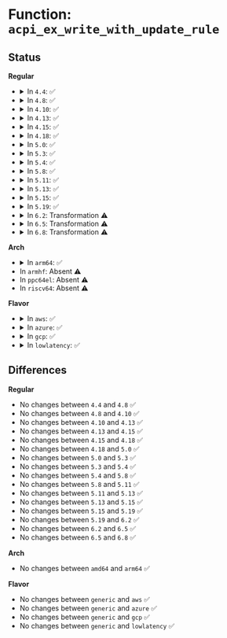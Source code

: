 # Function: <code>acpi_ex_write_with_update_rule</code>

## Status
<b>Regular</b>
<ul>
<li>
<details>
<summary>In <code>4.4</code>: ✅</summary>

```c
acpi_status acpi_ex_write_with_update_rule(union acpi_operand_object *obj_desc, u64 mask, u64 field_value, u32 field_datum_byte_offset);
```

**Collision:** Unique Global

**Inline:** No

**Transformation:** False

**Instances:**

```
In drivers/acpi/acpica/exfldio.c (ffffffff81495be7)
Location: drivers/acpi/acpica/exfldio.c:576
Inline: False
Direct callers:
  - drivers/acpi/acpica/exfldio.c:acpi_ex_insert_into_field
  - drivers/acpi/acpica/exfldio.c:acpi_ex_insert_into_field
```
**Symbols:**

```
ffffffff81495be7-ffffffff81495cd7: acpi_ex_write_with_update_rule (STB_GLOBAL)
```
</details>
</li>
<li>
<details>
<summary>In <code>4.8</code>: ✅</summary>

```c
acpi_status acpi_ex_write_with_update_rule(union acpi_operand_object *obj_desc, u64 mask, u64 field_value, u32 field_datum_byte_offset);
```

**Collision:** Unique Global

**Inline:** No

**Transformation:** False

**Instances:**

```
In drivers/acpi/acpica/exfldio.c (ffffffff814e4bea)
Location: drivers/acpi/acpica/exfldio.c:578
Inline: False
Direct callers:
  - drivers/acpi/acpica/exfldio.c:acpi_ex_insert_into_field
  - drivers/acpi/acpica/exfldio.c:acpi_ex_insert_into_field
```
**Symbols:**

```
ffffffff814e4bea-ffffffff814e4cd4: acpi_ex_write_with_update_rule (STB_GLOBAL)
```
</details>
</li>
<li>
<details>
<summary>In <code>4.10</code>: ✅</summary>

```c
acpi_status acpi_ex_write_with_update_rule(union acpi_operand_object *obj_desc, u64 mask, u64 field_value, u32 field_datum_byte_offset);
```

**Collision:** Unique Global

**Inline:** No

**Transformation:** False

**Instances:**

```
In drivers/acpi/acpica/exfldio.c (ffffffff8150743e)
Location: drivers/acpi/acpica/exfldio.c:578
Inline: False
Direct callers:
  - drivers/acpi/acpica/exfldio.c:acpi_ex_insert_into_field
  - drivers/acpi/acpica/exfldio.c:acpi_ex_insert_into_field
```
**Symbols:**

```
ffffffff8150743e-ffffffff81507528: acpi_ex_write_with_update_rule (STB_GLOBAL)
```
</details>
</li>
<li>
<details>
<summary>In <code>4.13</code>: ✅</summary>

```c
acpi_status acpi_ex_write_with_update_rule(union acpi_operand_object *obj_desc, u64 mask, u64 field_value, u32 field_datum_byte_offset);
```

**Collision:** Unique Global

**Inline:** No

**Transformation:** False

**Instances:**

```
In drivers/acpi/acpica/exfldio.c (ffffffff81517a40)
Location: drivers/acpi/acpica/exfldio.c:578
Inline: False
Direct callers:
  - drivers/acpi/acpica/exfldio.c:acpi_ex_insert_into_field
  - drivers/acpi/acpica/exfldio.c:acpi_ex_insert_into_field
```
**Symbols:**

```
ffffffff81517a40-ffffffff81517b2a: acpi_ex_write_with_update_rule (STB_GLOBAL)
```
</details>
</li>
<li>
<details>
<summary>In <code>4.15</code>: ✅</summary>

```c
acpi_status acpi_ex_write_with_update_rule(union acpi_operand_object *obj_desc, u64 mask, u64 field_value, u32 field_datum_byte_offset);
```

**Collision:** Unique Global

**Inline:** No

**Transformation:** False

**Instances:**

```
In drivers/acpi/acpica/exfldio.c (ffffffff81564b9b)
Location: drivers/acpi/acpica/exfldio.c:578
Inline: False
Direct callers:
  - drivers/acpi/acpica/exfldio.c:acpi_ex_insert_into_field
  - drivers/acpi/acpica/exfldio.c:acpi_ex_insert_into_field
```
**Symbols:**

```
ffffffff81564b9b-ffffffff81564d91: acpi_ex_write_with_update_rule (STB_GLOBAL)
```
</details>
</li>
<li>
<details>
<summary>In <code>4.18</code>: ✅</summary>

```c
acpi_status acpi_ex_write_with_update_rule(union acpi_operand_object *obj_desc, u64 mask, u64 field_value, u32 field_datum_byte_offset);
```

**Collision:** Unique Global

**Inline:** No

**Transformation:** False

**Instances:**

```
In drivers/acpi/acpica/exfldio.c (ffffffff8159b8f0)
Location: drivers/acpi/acpica/exfldio.c:544
Inline: False
Direct callers:
  - drivers/acpi/acpica/exfldio.c:acpi_ex_insert_into_field
  - drivers/acpi/acpica/exfldio.c:acpi_ex_insert_into_field
```
**Symbols:**

```
ffffffff8159b8f0-ffffffff8159bae6: acpi_ex_write_with_update_rule (STB_GLOBAL)
```
</details>
</li>
<li>
<details>
<summary>In <code>5.0</code>: ✅</summary>

```c
acpi_status acpi_ex_write_with_update_rule(union acpi_operand_object *obj_desc, u64 mask, u64 field_value, u32 field_datum_byte_offset);
```

**Collision:** Unique Global

**Inline:** No

**Transformation:** False

**Instances:**

```
In drivers/acpi/acpica/exfldio.c (ffffffff815b3de2)
Location: drivers/acpi/acpica/exfldio.c:544
Inline: False
Direct callers:
  - drivers/acpi/acpica/exfldio.c:acpi_ex_insert_into_field
  - drivers/acpi/acpica/exfldio.c:acpi_ex_insert_into_field
```
**Symbols:**

```
ffffffff815b3de2-ffffffff815b3fd8: acpi_ex_write_with_update_rule (STB_GLOBAL)
```
</details>
</li>
<li>
<details>
<summary>In <code>5.3</code>: ✅</summary>

```c
acpi_status acpi_ex_write_with_update_rule(union acpi_operand_object *obj_desc, u64 mask, u64 field_value, u32 field_datum_byte_offset);
```

**Collision:** Unique Global

**Inline:** No

**Transformation:** False

**Instances:**

```
In drivers/acpi/acpica/exfldio.c (ffffffff815e5937)
Location: drivers/acpi/acpica/exfldio.c:544
Inline: False
Direct callers:
  - drivers/acpi/acpica/exfldio.c:acpi_ex_insert_into_field
  - drivers/acpi/acpica/exfldio.c:acpi_ex_insert_into_field
```
**Symbols:**

```
ffffffff815e5937-ffffffff815e5b3e: acpi_ex_write_with_update_rule (STB_GLOBAL)
```
</details>
</li>
<li>
<details>
<summary>In <code>5.4</code>: ✅</summary>

```c
acpi_status acpi_ex_write_with_update_rule(union acpi_operand_object *obj_desc, u64 mask, u64 field_value, u32 field_datum_byte_offset);
```

**Collision:** Unique Global

**Inline:** No

**Transformation:** False

**Instances:**

```
In drivers/acpi/acpica/exfldio.c (ffffffff81606ccc)
Location: drivers/acpi/acpica/exfldio.c:544
Inline: False
Direct callers:
  - drivers/acpi/acpica/exfldio.c:acpi_ex_insert_into_field
  - drivers/acpi/acpica/exfldio.c:acpi_ex_insert_into_field
```
**Symbols:**

```
ffffffff81606ccc-ffffffff81606ed3: acpi_ex_write_with_update_rule (STB_GLOBAL)
```
</details>
</li>
<li>
<details>
<summary>In <code>5.8</code>: ✅</summary>

```c
acpi_status acpi_ex_write_with_update_rule(union acpi_operand_object *obj_desc, u64 mask, u64 field_value, u32 field_datum_byte_offset);
```

**Collision:** Unique Global

**Inline:** No

**Transformation:** False

**Instances:**

```
In drivers/acpi/acpica/exfldio.c (ffffffff816b2fb9)
Location: drivers/acpi/acpica/exfldio.c:544
Inline: False
Direct callers:
  - drivers/acpi/acpica/exfldio.c:acpi_ex_insert_into_field
  - drivers/acpi/acpica/exfldio.c:acpi_ex_insert_into_field
```
**Symbols:**

```
ffffffff816b2fb9-ffffffff816b31c0: acpi_ex_write_with_update_rule (STB_GLOBAL)
```
</details>
</li>
<li>
<details>
<summary>In <code>5.11</code>: ✅</summary>

```c
acpi_status acpi_ex_write_with_update_rule(union acpi_operand_object *obj_desc, u64 mask, u64 field_value, u32 field_datum_byte_offset);
```

**Collision:** Unique Global

**Inline:** No

**Transformation:** False

**Instances:**

```
In drivers/acpi/acpica/exfldio.c (ffffffff816d08e4)
Location: drivers/acpi/acpica/exfldio.c:544
Inline: False
Direct callers:
  - drivers/acpi/acpica/exfldio.c:acpi_ex_insert_into_field
  - drivers/acpi/acpica/exfldio.c:acpi_ex_insert_into_field
```
**Symbols:**

```
ffffffff816d08e4-ffffffff816d0aeb: acpi_ex_write_with_update_rule (STB_GLOBAL)
```
</details>
</li>
<li>
<details>
<summary>In <code>5.13</code>: ✅</summary>

```c
acpi_status acpi_ex_write_with_update_rule(union acpi_operand_object *obj_desc, u64 mask, u64 field_value, u32 field_datum_byte_offset);
```

**Collision:** Unique Global

**Inline:** No

**Transformation:** False

**Instances:**

```
In drivers/acpi/acpica/exfldio.c (ffffffff816b2893)
Location: drivers/acpi/acpica/exfldio.c:544
Inline: False
Direct callers:
  - drivers/acpi/acpica/exfldio.c:acpi_ex_insert_into_field
  - drivers/acpi/acpica/exfldio.c:acpi_ex_insert_into_field
```
**Symbols:**

```
ffffffff816b2893-ffffffff816b2a9a: acpi_ex_write_with_update_rule (STB_GLOBAL)
```
</details>
</li>
<li>
<details>
<summary>In <code>5.15</code>: ✅</summary>

```c
acpi_status acpi_ex_write_with_update_rule(union acpi_operand_object *obj_desc, u64 mask, u64 field_value, u32 field_datum_byte_offset);
```

**Collision:** Unique Global

**Inline:** No

**Transformation:** False

**Instances:**

```
In drivers/acpi/acpica/exfldio.c (ffffffff817297c8)
Location: drivers/acpi/acpica/exfldio.c:544
Inline: False
Direct callers:
  - drivers/acpi/acpica/exfldio.c:acpi_ex_insert_into_field
  - drivers/acpi/acpica/exfldio.c:acpi_ex_insert_into_field
```
**Symbols:**

```
ffffffff817297c8-ffffffff817299e6: acpi_ex_write_with_update_rule (STB_GLOBAL)
```
</details>
</li>
<li>
<details>
<summary>In <code>5.19</code>: ✅</summary>

```c
acpi_status acpi_ex_write_with_update_rule(union acpi_operand_object *obj_desc, u64 mask, u64 field_value, u32 field_datum_byte_offset);
```

**Collision:** Unique Global

**Inline:** No

**Transformation:** False

**Instances:**

```
In drivers/acpi/acpica/exfldio.c (ffffffff8185a033)
Location: drivers/acpi/acpica/exfldio.c:544
Inline: False
Direct callers:
  - drivers/acpi/acpica/exfldio.c:acpi_ex_insert_into_field
  - drivers/acpi/acpica/exfldio.c:acpi_ex_insert_into_field
```
**Symbols:**

```
ffffffff8185a033-ffffffff8185a26d: acpi_ex_write_with_update_rule (STB_GLOBAL)
```
</details>
</li>
<li>
<details>
<summary>In <code>6.2</code>: Transformation ⚠️</summary>

```c
acpi_status acpi_ex_write_with_update_rule(union acpi_operand_object *obj_desc, u64 mask, u64 field_value, u32 field_datum_byte_offset);
```

**Collision:** Unique Global

**Inline:** No

**Transformation:** True

**Instances:**

```
In drivers/acpi/acpica/exfldio.c (0)
Location: drivers/acpi/acpica/exfldio.c:544
Inline: False
Direct callers:
  - drivers/acpi/acpica/exfldio.c:acpi_ex_insert_into_field
  - drivers/acpi/acpica/exfldio.c:acpi_ex_insert_into_field
```
**Symbols:**

```
ffffffff82091f60-ffffffff82091f84: acpi_ex_write_with_update_rule.cold (STB_LOCAL)
ffffffff81995e80-ffffffff819960cf: acpi_ex_write_with_update_rule (STB_GLOBAL)
```
</details>
</li>
<li>
<details>
<summary>In <code>6.5</code>: Transformation ⚠️</summary>

```c
acpi_status acpi_ex_write_with_update_rule(union acpi_operand_object *obj_desc, u64 mask, u64 field_value, u32 field_datum_byte_offset);
```

**Collision:** Unique Global

**Inline:** No

**Transformation:** True

**Instances:**

```
In drivers/acpi/acpica/exfldio.c (0)
Location: drivers/acpi/acpica/exfldio.c:544
Inline: False
Direct callers:
  - drivers/acpi/acpica/exfldio.c:acpi_ex_insert_into_field
  - drivers/acpi/acpica/exfldio.c:acpi_ex_insert_into_field
```
**Symbols:**

```
ffffffff8211285e-ffffffff82112874: acpi_ex_write_with_update_rule.cold (STB_LOCAL)
ffffffff819dcaa0-ffffffff819dcd03: acpi_ex_write_with_update_rule (STB_GLOBAL)
```
</details>
</li>
<li>
<details>
<summary>In <code>6.8</code>: Transformation ⚠️</summary>

```c
acpi_status acpi_ex_write_with_update_rule(union acpi_operand_object *obj_desc, u64 mask, u64 field_value, u32 field_datum_byte_offset);
```

**Collision:** Unique Global

**Inline:** No

**Transformation:** True

**Instances:**

```
In drivers/acpi/acpica/exfldio.c (0)
Location: drivers/acpi/acpica/exfldio.c:544
Inline: False
Direct callers:
  - drivers/acpi/acpica/exfldio.c:acpi_ex_insert_into_field
  - drivers/acpi/acpica/exfldio.c:acpi_ex_insert_into_field
```
**Symbols:**

```
ffffffff821f05b2-ffffffff821f05c8: acpi_ex_write_with_update_rule.cold (STB_LOCAL)
ffffffff81a27790-ffffffff81a279f3: acpi_ex_write_with_update_rule (STB_GLOBAL)
```
</details>
</li>
</ul>
<b>Arch</b>
<ul>
<li>
<details>
<summary>In <code>arm64</code>: ✅</summary>

```c
acpi_status acpi_ex_write_with_update_rule(union acpi_operand_object *obj_desc, u64 mask, u64 field_value, u32 field_datum_byte_offset);
```

**Collision:** Unique Global

**Inline:** No

**Transformation:** False

**Instances:**

```
In drivers/acpi/acpica/exfldio.c (ffff800010785804)
Location: drivers/acpi/acpica/exfldio.c:544
Inline: False
Direct callers:
  - drivers/acpi/acpica/exfldio.c:acpi_ex_insert_into_field
  - drivers/acpi/acpica/exfldio.c:acpi_ex_insert_into_field
```
**Symbols:**

```
ffff800010785804-ffff800010785910: acpi_ex_write_with_update_rule (STB_GLOBAL)
```
</details>
</li>
<li>
In <code>armhf</code>: Absent ⚠️
</li>
<li>
In <code>ppc64el</code>: Absent ⚠️
</li>
<li>
In <code>riscv64</code>: Absent ⚠️
</li>
</ul>
<b>Flavor</b>
<ul>
<li>
<details>
<summary>In <code>aws</code>: ✅</summary>

```c
acpi_status acpi_ex_write_with_update_rule(union acpi_operand_object *obj_desc, u64 mask, u64 field_value, u32 field_datum_byte_offset);
```

**Collision:** Unique Global

**Inline:** No

**Transformation:** False

**Instances:**

```
In drivers/acpi/acpica/exfldio.c (ffffffff815eb81b)
Location: drivers/acpi/acpica/exfldio.c:544
Inline: False
Direct callers:
  - drivers/acpi/acpica/exfldio.c:acpi_ex_insert_into_field
  - drivers/acpi/acpica/exfldio.c:acpi_ex_insert_into_field
```
**Symbols:**

```
ffffffff815eb81b-ffffffff815eb903: acpi_ex_write_with_update_rule (STB_GLOBAL)
```
</details>
</li>
<li>
<details>
<summary>In <code>azure</code>: ✅</summary>

```c
acpi_status acpi_ex_write_with_update_rule(union acpi_operand_object *obj_desc, u64 mask, u64 field_value, u32 field_datum_byte_offset);
```

**Collision:** Unique Global

**Inline:** No

**Transformation:** False

**Instances:**

```
In drivers/acpi/acpica/exfldio.c (ffffffff815d6e34)
Location: drivers/acpi/acpica/exfldio.c:544
Inline: False
Direct callers:
  - drivers/acpi/acpica/exfldio.c:acpi_ex_insert_into_field
  - drivers/acpi/acpica/exfldio.c:acpi_ex_insert_into_field
```
**Symbols:**

```
ffffffff815d6e34-ffffffff815d6f1c: acpi_ex_write_with_update_rule (STB_GLOBAL)
```
</details>
</li>
<li>
<details>
<summary>In <code>gcp</code>: ✅</summary>

```c
acpi_status acpi_ex_write_with_update_rule(union acpi_operand_object *obj_desc, u64 mask, u64 field_value, u32 field_datum_byte_offset);
```

**Collision:** Unique Global

**Inline:** No

**Transformation:** False

**Instances:**

```
In drivers/acpi/acpica/exfldio.c (ffffffff815fafac)
Location: drivers/acpi/acpica/exfldio.c:544
Inline: False
Direct callers:
  - drivers/acpi/acpica/exfldio.c:acpi_ex_insert_into_field
  - drivers/acpi/acpica/exfldio.c:acpi_ex_insert_into_field
```
**Symbols:**

```
ffffffff815fafac-ffffffff815fb1b3: acpi_ex_write_with_update_rule (STB_GLOBAL)
```
</details>
</li>
<li>
<details>
<summary>In <code>lowlatency</code>: ✅</summary>

```c
acpi_status acpi_ex_write_with_update_rule(union acpi_operand_object *obj_desc, u64 mask, u64 field_value, u32 field_datum_byte_offset);
```

**Collision:** Unique Global

**Inline:** No

**Transformation:** False

**Instances:**

```
In drivers/acpi/acpica/exfldio.c (ffffffff81614e5c)
Location: drivers/acpi/acpica/exfldio.c:544
Inline: False
Direct callers:
  - drivers/acpi/acpica/exfldio.c:acpi_ex_insert_into_field
  - drivers/acpi/acpica/exfldio.c:acpi_ex_insert_into_field
```
**Symbols:**

```
ffffffff81614e5c-ffffffff81615063: acpi_ex_write_with_update_rule (STB_GLOBAL)
```
</details>
</li>
</ul>

## Differences
<b>Regular</b>
<ul>
<li>
No changes between <code>4.4</code> and <code>4.8</code> ✅
</li>
<li>
No changes between <code>4.8</code> and <code>4.10</code> ✅
</li>
<li>
No changes between <code>4.10</code> and <code>4.13</code> ✅
</li>
<li>
No changes between <code>4.13</code> and <code>4.15</code> ✅
</li>
<li>
No changes between <code>4.15</code> and <code>4.18</code> ✅
</li>
<li>
No changes between <code>4.18</code> and <code>5.0</code> ✅
</li>
<li>
No changes between <code>5.0</code> and <code>5.3</code> ✅
</li>
<li>
No changes between <code>5.3</code> and <code>5.4</code> ✅
</li>
<li>
No changes between <code>5.4</code> and <code>5.8</code> ✅
</li>
<li>
No changes between <code>5.8</code> and <code>5.11</code> ✅
</li>
<li>
No changes between <code>5.11</code> and <code>5.13</code> ✅
</li>
<li>
No changes between <code>5.13</code> and <code>5.15</code> ✅
</li>
<li>
No changes between <code>5.15</code> and <code>5.19</code> ✅
</li>
<li>
No changes between <code>5.19</code> and <code>6.2</code> ✅
</li>
<li>
No changes between <code>6.2</code> and <code>6.5</code> ✅
</li>
<li>
No changes between <code>6.5</code> and <code>6.8</code> ✅
</li>
</ul>
<b>Arch</b>
<ul>
<li>
No changes between <code>amd64</code> and <code>arm64</code> ✅
</li>
</ul>
<b>Flavor</b>
<ul>
<li>
No changes between <code>generic</code> and <code>aws</code> ✅
</li>
<li>
No changes between <code>generic</code> and <code>azure</code> ✅
</li>
<li>
No changes between <code>generic</code> and <code>gcp</code> ✅
</li>
<li>
No changes between <code>generic</code> and <code>lowlatency</code> ✅
</li>
</ul>
